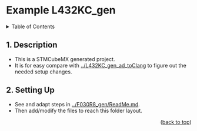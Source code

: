 <div id="top">

# Example L432KC_gen


<details><summary>Table of Contents</summary><ol><!-- TABLE OF CONTENTS START -->

<!-- 
Table of Contents Generation:
- Install vsCode extension "Markdown TOC" from dumeng 
- Use Shift-Ctrl-P "markdownTOC:generate" to get the automatic numbering.
- replace "<a id=" with "<a id=" 
-->

<!-- vscode-markdown-toc -->
* 1. [Description](#description)
* 2. [Setting Up](#setting-up)

<!-- vscode-markdown-toc-config
	numbering=true
	autoSave=true
	/vscode-markdown-toc-config -->
<!-- /vscode-markdown-toc -->

</div></ol></details><!-- TABLE OF CONTENTS END -->

##  1. <a id='description'></a>Description

- This is a STMCubeMX generated project.
- It is for easy compare with [../L432KC_gen_ad_toClang](../L432KC_gen_ad_toClang) to figure out the needed setup changes.

##  2. <a id='setting-up'></a>Setting Up

- See and adapt steps in [../F030R8_gen/ReadMe.md](../F030R8_gen/ReadMe.md).
- Then add/modify the files to reach this folder layout.

<p align="right">(<a href="#top">back to top</a>)</p>
